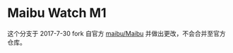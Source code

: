 # Maibu Watch M1

这个分支于 2017-7-30 fork 自官方 [maibu/Maibu](https://github.com/maibu/Maibu) 并做出更改，不会合并至官方仓库。
